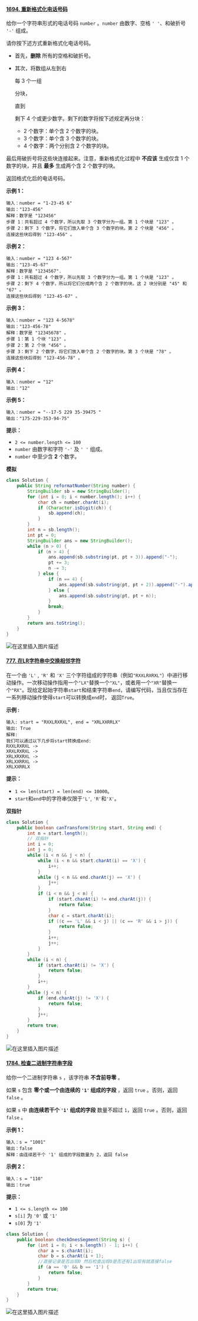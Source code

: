 #### [1694. 重新格式化电话号码](https://leetcode.cn/problems/reformat-phone-number/)

给你一个字符串形式的电话号码 `number` 。`number` 由数字、空格 `' '`、和破折号 `'-'` 组成。

请你按下述方式重新格式化电话号码。

- 首先，**删除** 所有的空格和破折号。

- 其次，将数组从左到右

   

  每 3 个一组

   

  分块，

  直到 

  剩下 4 个或更少数字。剩下的数字将按下述规定再分块：

  - 2 个数字：单个含 2 个数字的块。
  - 3 个数字：单个含 3 个数字的块。
  - 4 个数字：两个分别含 2 个数字的块。

最后用破折号将这些块连接起来。注意，重新格式化过程中 **不应该** 生成仅含 1 个数字的块，并且 **最多** 生成两个含 2 个数字的块。

返回格式化后的电话号码。

 

**示例 1：**

```
输入：number = "1-23-45 6"
输出："123-456"
解释：数字是 "123456"
步骤 1：共有超过 4 个数字，所以先取 3 个数字分为一组。第 1 个块是 "123" 。
步骤 2：剩下 3 个数字，将它们放入单个含 3 个数字的块。第 2 个块是 "456" 。
连接这些块后得到 "123-456" 。
```

**示例 2：**

```
输入：number = "123 4-567"
输出："123-45-67"
解释：数字是 "1234567".
步骤 1：共有超过 4 个数字，所以先取 3 个数字分为一组。第 1 个块是 "123" 。
步骤 2：剩下 4 个数字，所以将它们分成两个含 2 个数字的块。这 2 块分别是 "45" 和 "67" 。
连接这些块后得到 "123-45-67" 。
```

**示例 3：**

```
输入：number = "123 4-5678"
输出："123-456-78"
解释：数字是 "12345678" 。
步骤 1：第 1 个块 "123" 。
步骤 2：第 2 个块 "456" 。
步骤 3：剩下 2 个数字，将它们放入单个含 2 个数字的块。第 3 个块是 "78" 。
连接这些块后得到 "123-456-78" 。
```

**示例 4：**

```
输入：number = "12"
输出："12"
```

**示例 5：**

```
输入：number = "--17-5 229 35-39475 "
输出："175-229-353-94-75"
```

 

**提示：**

- `2 <= number.length <= 100`
- `number` 由数字和字符 `'-'` 及 `' '` 组成。
- `number` 中至少含 **2** 个数字。

**模拟**

```java
class Solution {
    public String reformatNumber(String number) {
        StringBuilder sb = new StringBuilder();
        for (int i = 0; i < number.length(); i++) {
            char ch = number.charAt(i);
            if (Character.isDigit(ch)) {
                sb.append(ch);
            }
        }
        int n = sb.length();
        int pt = 0;
        StringBuilder ans = new StringBuilder();
        while (n > 0) {
            if (n > 4) {
                ans.append(sb.substring(pt, pt + 3)).append("-");
                pt += 3;
                n -= 3;
            } else {
                if (n == 4) {
                    ans.append(sb.substring(pt, pt + 2)).append("-").append(sb.substring(pt + 2, pt + 4));
                } else {
                    ans.append(sb.substring(pt, pt + n));
                }
                break;
            }
        }
        return ans.toString();
    }
}
```

![在这里插入图片描述](https://img-blog.csdnimg.cn/7f618c83c21240bcbe3c2a86f197a677.png)

#### [777. 在LR字符串中交换相邻字符](https://leetcode.cn/problems/swap-adjacent-in-lr-string/)

在一个由 `'L'` , `'R'` 和 `'X'` 三个字符组成的字符串（例如`"RXXLRXRXL"`）中进行移动操作。一次移动操作指用一个`"LX"`替换一个`"XL"`，或者用一个`"XR"`替换一个`"RX"`。现给定起始字符串`start`和结束字符串`end`，请编写代码，当且仅当存在一系列移动操作使得`start`可以转换成`end`时， 返回`True`。

 

**示例 :**

```
输入: start = "RXXLRXRXL", end = "XRLXXRRLX"
输出: True
解释:
我们可以通过以下几步将start转换成end:
RXXLRXRXL ->
XRXLRXRXL ->
XRLXRXRXL ->
XRLXXRRXL ->
XRLXXRRLX
```

 

**提示：**

- `1 <= len(start) = len(end) <= 10000`。
- `start`和`end`中的字符串仅限于`'L'`, `'R'`和`'X'`。

**双指针**

```java
class Solution {
    public boolean canTransform(String start, String end) {
        int n = start.length();
        // 双指针
        int i = 0;
        int j = 0;
        while (i < n && j < n) {
            while (i < n && start.charAt(i) == 'X') {
                i++;
            }
            while (j < n && end.charAt(j) == 'X') {
                j++;
            }
            if (i < n && j < n) {
                if (start.charAt(i) != end.charAt(j)) {
                    return false;
                }
                char c = start.charAt(i);
                if ((c == 'L' && i < j) || (c == 'R' && i > j)) {
                    return false;
                }
                i++;
                j++;
            }
        }
        while (i < n) {
            if (start.charAt(i) != 'X') {
                return false;
            }
            i++;
        }
        while (j < n) {
            if (end.charAt(j) != 'X') {
                return false;
            }
            j++;
        }
        return true;
    }
}
```

![在这里插入图片描述](https://img-blog.csdnimg.cn/3cb7bd2a696347d286f8aa0fe16fc2c5.png)

#### [1784. 检查二进制字符串字段](https://leetcode.cn/problems/check-if-binary-string-has-at-most-one-segment-of-ones/)

给你一个二进制字符串 `s` ，该字符串 **不含前导零** 。

如果 `s` 包含 **零个或一个由连续的 `'1'` 组成的字段** ，返回 `true` 。否则，返回 `false` 。

如果 `s` 中 **由连续若干个 `'1'` 组成的字段** 数量不超过 `1`，返回 `true` 。否则，返回 `false` 。

 

**示例 1：**

```
输入：s = "1001"
输出：false
解释：由连续若干个 '1' 组成的字段数量为 2，返回 false
```

**示例 2：**

```
输入：s = "110"
输出：true
```

 

**提示：**

- `1 <= s.length <= 100`
- `s[i]` 为 `'0'` 或 `'1'`
- `s[0]` 为 `'1'`

```java
class Solution {
    public boolean checkOnesSegment(String s) {
        for (int i = 0; i < s.length() - 1; i++) {
            char a = s.charAt(i);
            char b = s.charAt(i + 1);
            //直接记录是否出现0 然后检查出现0是否还有1出现有就直接false
            if (a == '0' && b == '1') {
                return false;
            }
        }
        return true;
    }
}
```

![在这里插入图片描述](https://img-blog.csdnimg.cn/c8c0065a82404262af37dd4e02c41406.png)
